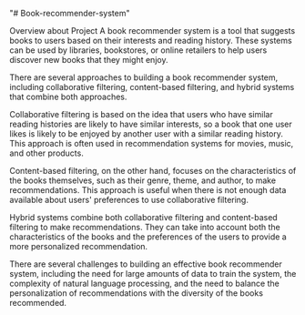 "# Book-recommender-system" 

Overview about Project
A book recommender system is a tool that suggests books to users based on their interests and reading history. These systems can be used by libraries, bookstores, or online retailers to help users discover new books that they might enjoy.

There are several approaches to building a book recommender system, including collaborative filtering, content-based filtering, and hybrid systems that combine both approaches.

Collaborative filtering is based on the idea that users who have similar reading histories are likely to have similar interests, so a book that one user likes is likely to be enjoyed by another user with a similar reading history. This approach is often used in recommendation systems for movies, music, and other products.

Content-based filtering, on the other hand, focuses on the characteristics of the books themselves, such as their genre, theme, and author, to make recommendations. This approach is useful when there is not enough data available about users' preferences to use collaborative filtering.

Hybrid systems combine both collaborative filtering and content-based filtering to make recommendations. They can take into account both the characteristics of the books and the preferences of the users to provide a more personalized recommendation.

There are several challenges to building an effective book recommender system, including the need for large amounts of data to train the system, the complexity of natural language processing, and the need to balance the personalization of recommendations with the diversity of the books recommended.